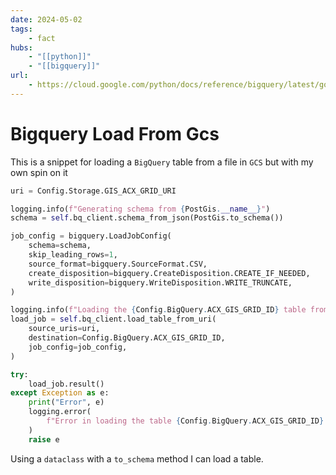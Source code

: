 ```yaml
---
date: 2024-05-02
tags:
    - fact
hubs:
    - "[[python]]"
    - "[[bigquery]]"
url:
    - https://cloud.google.com/python/docs/reference/bigquery/latest/google.cloud.bigquery.client.Client#google_cloud_bigquery_client_Client_load_table_from_uri
---
```

# Bigquery Load From Gcs

This is a snippet for loading a `BigQuery` table from a file in `GCS` but with my own spin on it


```python
uri = Config.Storage.GIS_ACX_GRID_URI

logging.info(f"Generating schema from {PostGis.__name__}")
schema = self.bq_client.schema_from_json(PostGis.to_schema())

job_config = bigquery.LoadJobConfig(
    schema=schema,
    skip_leading_rows=1,
    source_format=bigquery.SourceFormat.CSV,
    create_disposition=bigquery.CreateDisposition.CREATE_IF_NEEDED,
    write_disposition=bigquery.WriteDisposition.WRITE_TRUNCATE,
)

logging.info(f"Loading the {Config.BigQuery.ACX_GIS_GRID_ID} table from {uri}")
load_job = self.bq_client.load_table_from_uri(
    source_uris=uri,
    destination=Config.BigQuery.ACX_GIS_GRID_ID,
    job_config=job_config,
)

try:
    load_job.result()
except Exception as e:
    print("Error", e)
    logging.error(
        f"Error in loading the table {Config.BigQuery.ACX_GIS_GRID_ID}: {e}"
    )
    raise e
```

Using a `dataclass` with a `to_schema` method I can load a table.
